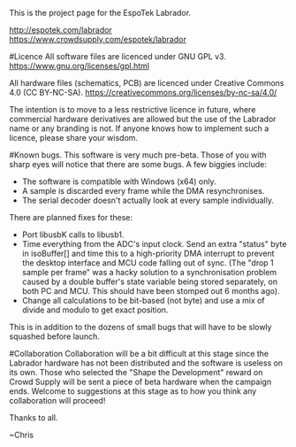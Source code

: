 This is the project page for the EspoTek Labrador. 

http://espotek.com/labrador
https://www.crowdsupply.com/espotek/labrador

#Licence
All software files are licenced under GNU GPL v3.  https://www.gnu.org/licenses/gpl.html

All hardware files (schematics, PCB) are licenced under Creative Commons 4.0 (CC BY-NC-SA).  https://creativecommons.org/licenses/by-nc-sa/4.0/

The intention is to move to a less restrictive licence in future, where commercial hardware derivatives are allowed but the use of the Labrador name or any branding is not.  If anyone knows how to implement such a licence, please share your wisdom.

#Known bugs.
This software is very much pre-beta.
Those of you with sharp eyes will notice that there are some bugs.
A few biggies include:
 - The software is compatible with Windows (x64) only.
 - A sample is discarded every frame while the DMA resynchronises.
 - The serial decoder doesn't actually look at every sample individually.

There are planned fixes for these:
 - Port libusbK calls to libusb1.
 - Time everything from the ADC's input clock.  Send an extra "status" byte in isoBuffer[] and time this to a high-priority DMA interrupt to prevent the desktop interface and MCU code falling out of sync.  (The "drop 1 sample per frame" was a hacky solution to a synchronisation problem caused by a double buffer's state variable being stored separately, on both PC and MCU.  This should have been stomped out 6 months ago).
 - Change all calculations to be bit-based (not byte) and use a mix of divide and modulo to get exact position.

This is in addition to the dozens of small bugs that will have to be slowly squashed before launch.

#Collaboration
Collaboration will be a bit difficult at this stage since the Labrador hardware has not been distributed and the software is useless on its own.
Those who selected the "Shape the Development" reward on Crowd Supply will be sent a piece of beta hardware when the campaign ends.
Welcome to suggestions at this stage as to how you think any collaboration will proceed!

Thanks to all.

~Chris
